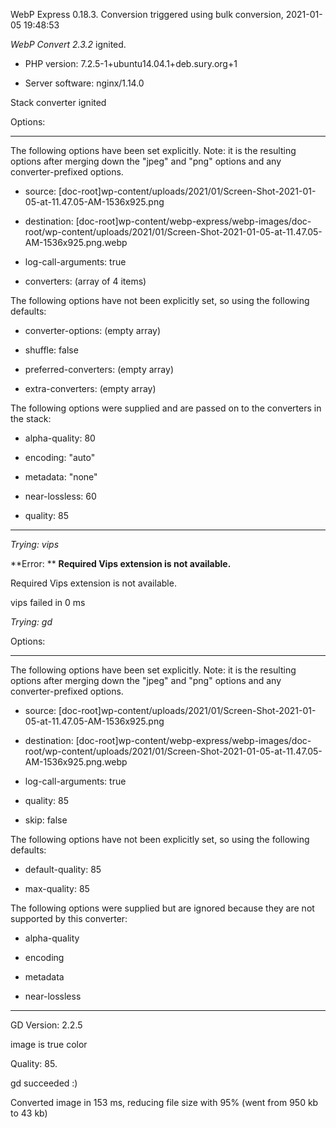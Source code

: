 WebP Express 0.18.3. Conversion triggered using bulk conversion, 2021-01-05 19:48:53

*WebP Convert 2.3.2*  ignited.
- PHP version: 7.2.5-1+ubuntu14.04.1+deb.sury.org+1
- Server software: nginx/1.14.0

Stack converter ignited

Options:
------------
The following options have been set explicitly. Note: it is the resulting options after merging down the "jpeg" and "png" options and any converter-prefixed options.
- source: [doc-root]wp-content/uploads/2021/01/Screen-Shot-2021-01-05-at-11.47.05-AM-1536x925.png
- destination: [doc-root]wp-content/webp-express/webp-images/doc-root/wp-content/uploads/2021/01/Screen-Shot-2021-01-05-at-11.47.05-AM-1536x925.png.webp
- log-call-arguments: true
- converters: (array of 4 items)

The following options have not been explicitly set, so using the following defaults:
- converter-options: (empty array)
- shuffle: false
- preferred-converters: (empty array)
- extra-converters: (empty array)

The following options were supplied and are passed on to the converters in the stack:
- alpha-quality: 80
- encoding: "auto"
- metadata: "none"
- near-lossless: 60
- quality: 85
------------


*Trying: vips* 

**Error: ** **Required Vips extension is not available.** 
Required Vips extension is not available.
vips failed in 0 ms

*Trying: gd* 

Options:
------------
The following options have been set explicitly. Note: it is the resulting options after merging down the "jpeg" and "png" options and any converter-prefixed options.
- source: [doc-root]wp-content/uploads/2021/01/Screen-Shot-2021-01-05-at-11.47.05-AM-1536x925.png
- destination: [doc-root]wp-content/webp-express/webp-images/doc-root/wp-content/uploads/2021/01/Screen-Shot-2021-01-05-at-11.47.05-AM-1536x925.png.webp
- log-call-arguments: true
- quality: 85
- skip: false

The following options have not been explicitly set, so using the following defaults:
- default-quality: 85
- max-quality: 85

The following options were supplied but are ignored because they are not supported by this converter:
- alpha-quality
- encoding
- metadata
- near-lossless
------------

GD Version: 2.2.5
image is true color
Quality: 85. 
gd succeeded :)

Converted image in 153 ms, reducing file size with 95% (went from 950 kb to 43 kb)
